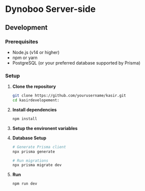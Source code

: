 # Dynoboo Server-side

## Development

### Prerequisites

- Node.js (v14 or higher)
- npm or yarn
- PostgreSQL (or your preferred database supported by Prisma)

### Setup

1. **Clone the repository**

   ```bash
   git clone https://github.com/yourusername/kasir.git
   cd kasirdevelopement:
   ```

2. **Install dependencies**

   ```bash
   npm install
   ```

3. **Setup the environent variables**

4. **Database Setup**

   ```bash
   # Generate Prisma client
   npx prisma generate

   # Run migrations
   npx prisma migrate dev
   ```

5. **Run**
   ```bash
   npm run dev
   ```

